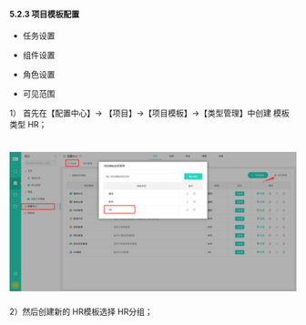 #### 5.2.3 项目模板配置

* 任务设置

* 组件设置

* 角色设置

* 可见范围

1） 首先在【配置中心】→ 【项目】→【项目模板】→【类型管理】中创建 模板类型 HR；

# ![](/assets/1创建HR分组.png)

2）然后创建新的 HR模板选择 HR分组；